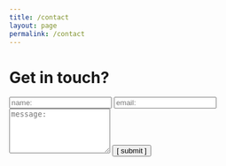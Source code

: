 ```yaml
---
title: /contact
layout: page
permalink: /contact
---
```

# Get in touch?
<form>
  <input type="text" id="name" name="name" placeholder="name:" autocomplete="off">
  <input type="text" id="email" name="email" placeholder="email:" autocomplete="off">
  <textarea rows="5" id="message" name="message" placeholder="message:" autocomplete="off"></textarea>
  <input type="submit" value="[ submit ]">
</form>

